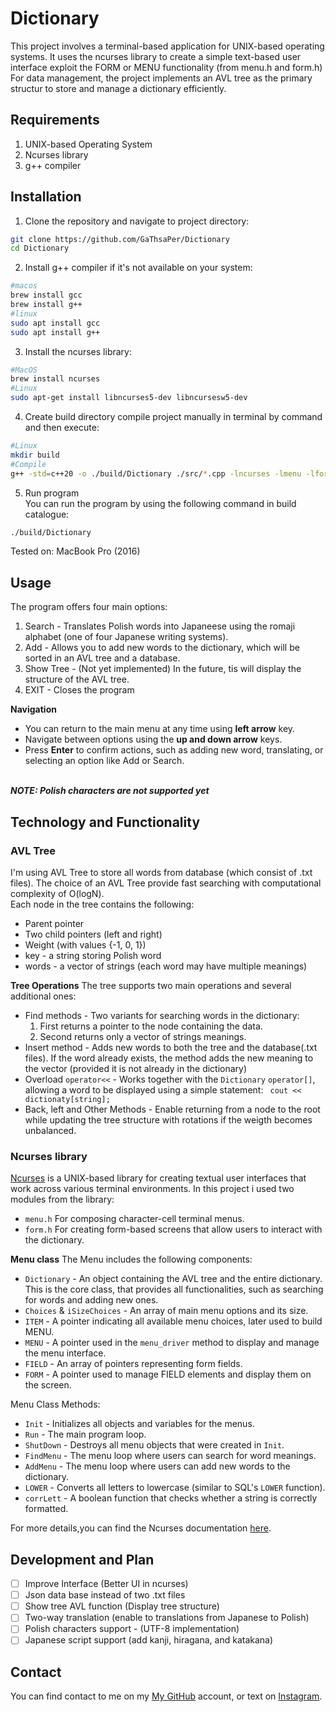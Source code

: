 # Dictionary
This project involves a terminal-based application for UNIX-based operating systems. It uses the ncurses library to create a simple text-based user interface exploit the FORM or MENU functionality (from menu.h and form.h)</br>
For data management, the project implements an AVL tree as the primary structur to store and manage a dictionary efficiently.
## Requirements
1. UNIX-based Operating System
2. Ncurses library
3. g++ compiler
## Installation
1. Clone the repository and navigate to project directory:
```bash
git clone https://github.com/GaThsaPer/Dictionary
cd Dictionary
```
2. Install g++ compiler if it's not available on your system:
```bash
#macos
brew install gcc
brew install g++
#linux
sudo apt install gcc
sudo apt install g++
```
3. Install the ncurses library:
```bash
#MacOS
brew install ncurses
#Linux
sudo apt-get install libncurses5-dev libncursesw5-dev
```
4. Create build directory compile project manually in terminal by command and then execute:
```bash
#Linux
mkdir build
#Compile
g++ -std=c++20 -o ./build/Dictionary ./src/*.cpp -lncurses -lmenu -lform
```
5. Run program </br>
You can run the program by using the following command in build catalogue:
```bash
./build/Dictionary
```
Tested on: MacBook Pro (2016)
## Usage
The program offers four main options:
1. Search - Translates Polish words into Japaneese using the romaji alphabet (one of four Japanese writing systems).
2. Add - Allows you to add new words to the dictionary, which will be sorted in an AVL tree and a database.
3. Show Tree - (Not yet implemented) In the future, tis will display the structure of the AVL tree.
4. EXIT - Closes the program

**Navigation**</br>
* You can return to the main menu at any time using **left arrow** key.
* Navigate between options using the **up and down arrow** keys.
* Press **Enter** to confirm actions, such as adding new word, translating, or selecting an option like Add or Search.

</br>***NOTE: Polish characters are not supported yet***

## Technology and Functionality
### AVL Tree
I'm using AVL Tree to store all words from database (which consist of .txt files). The choice of an AVL Tree provide fast searching with computational complexity of O(logN). </br>
Each node in the tree contains the following:
* Parent pointer
* Two child pointers (left and right)
* Weight (with values {-1, 0, 1})
* key - a string storing Polish word
* words - a vector of strings (each word may have multiple meanings)

**Tree Operations**
The tree supports two main operations and several additional ones:
* Find methods - Two variants for searching words in the dictionary:
  1. First returns a pointer to the node containing the data.
  2. Second returns only a vector of strings meanings.
* Insert method - Adds new words to both the tree and the database(.txt files). If the word already exists, the method adds the new meaning to the vector (provided it is not already in the dictionary)
* Overload `operator<<` - Works together with the `Dictionary` `operator[]`, allowing a word to be displayed using a simple statement: ` cout << dictionaty[string];`
* Back, left and Other Methods - Enable returning from a node to the root while updating the tree structure with rotations if the weigth becomes unbalanced. 
### Ncurses library
[Ncurses](https://en.wikipedia.org/wiki/Ncurses) is a UNIX-based library for creating textual user interfaces that work across various terminal environments. In this project i used two modules from the library: 
* `menu.h` For composing character-cell terminal menus.
* `form.h` For creating form-based screens that allow users to interact with the dictionary.

**Menu class** 
The Menu includes the following components:
* `Dictionary` - An object containing the AVL tree and the entire dictionary. This is the core class, that provides all functionalities, such as searching for words and adding new ones. 
* `Choices` & `iSizeChoices` - An array of main menu options and its size.
* `ITEM` - A pointer indicating all available menu choices, later used to build MENU.
* `MENU` - A pointer used in the `menu_driver` method to display and manage the menu interface.
* `FIELD` - An array of pointers representing form fields.
* `FORM` - A pointer used to manage FIELD elements and display them on the screen.

Menu Class Methods:
* `Init` - Initializes all objects and variables for the menus.
* `Run` - The main program loop.
* `ShutDown` - Destroys all menu objects that were created in `Init`.
* `FindMenu` - The menu loop where users can search for word meanings.
* `AddMenu` - The menu loop where users can add new words to the dictionary.
* `LOWER` - Converts all letters to lowercase (similar to SQL's `LOWER` function).
* `corrLett` - A boolean function that checks whether a string is correctly formatted.

For more details,you can find the Ncurses documentation [here](https://invisible-island.net/ncurses/man/ncurses.3x.html).

## Development and Plan
- [ ] Improve Interface (Better UI in ncurses)
- [ ] Json data base instead of two .txt files
- [ ] Show tree AVL function (Display tree structure)
- [ ] Two-way translation (enable to translations from Japanese to Polish)
- [ ] Polish characters support - (UTF-8 implementation)
- [ ] Japanese script support (add kanji, hiragana, and katakana)
## Contact 
You can find contact to me on my [My GitHub](https://github.com/GaThsaPer) account, or text on [Instagram](https://www.instagram.com/gathasper/).
